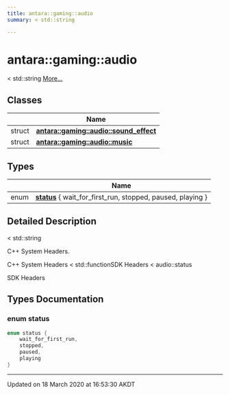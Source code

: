 ```yaml
---
title: antara::gaming::audio
summary: < std::string  

---
```


# antara::gaming::audio




< std::string  [More...](#detailed-description)






## Classes

|                | Name           |
| -------------- | -------------- |
| struct | **[antara::gaming::audio::sound_effect](Classes/structantara_1_1gaming_1_1audio_1_1sound__effect.md)**  |
| struct | **[antara::gaming::audio::music](Classes/structantara_1_1gaming_1_1audio_1_1music.md)**  |

## Types

|                | Name           |
| -------------- | -------------- |
| enum | **[status](Namespaces/namespaceantara_1_1gaming_1_1audio.md#enum-status)** { wait_for_first_run, stopped, paused, playing } |





## Detailed Description

< std::string 

























C++ System Headers.

C++ System Headers < std::functionSDK Headers < audio::status

SDK Headers 



## Types Documentation

### enum status

```cpp
enum status {
    wait_for_first_run,
    stopped,
    paused,
    playing
}
```

































-------------------------------

Updated on 18 March 2020 at 16:53:30 AKDT